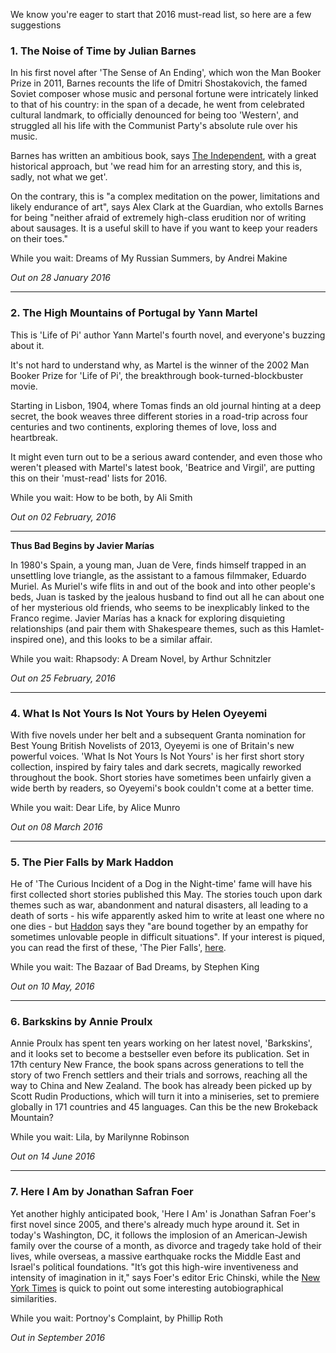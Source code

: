 We know you're eager to start that 2016 must-read list, so here are a few suggestions


### 1.	The Noise of Time by Julian Barnes

In his first novel after 'The Sense of An Ending', which won the Man Booker Prize in 2011, Barnes recounts the life of Dmitri Shostakovich, the famed Soviet composer whose music and personal fortune were intricately linked to that of his country: in the span of a decade, he went from celebrated cultural landmark, to officially denounced for being too 'Western', and struggled all his life with the Communist Party's absolute rule over his music. 

Barnes has written an ambitious book, says [The Independent](http://www.independent.co.uk/arts-entertainment/books/reviews/the-noise-of-time-by-julian-barnes-book-review-author-misses-a-beat-a6801251.html), with a great historical approach, but 'we read him for an arresting story, and this is, sadly, not what we get'.

On the contrary, this is "a complex meditation on the power, limitations and likely endurance of art", says Alex Clark at the Guardian, who extolls Barnes for being "neither afraid of extremely high-class erudition nor of writing about sausages. It is a useful skill to have if you want to keep your readers on their toes."

While you wait: Dreams of My Russian Summers, by Andrei Makine

*Out on 28 January 2016*

** *** **

### 2.	The High Mountains of Portugal by Yann Martel

This is 'Life of Pi' author Yann Martel's fourth novel, and everyone's buzzing about it. 

It's not hard to understand why, as Martel is the winner of the 2002 Man Booker Prize for 'Life of Pi', the breakthrough book-turned-blockbuster movie. 

Starting in Lisbon, 1904, where Tomas finds an old journal hinting at a deep secret, the book weaves three different stories in a road-trip across four centuries and two continents, exploring themes of love, loss and heartbreak. 

It might even turn out to be a serious award contender, and even those who weren't pleased with Martel's latest book, 'Beatrice and Virgil', are putting this on their 'must-read' lists for 2016.

While you wait: How to be both, by Ali Smith


*Out on 02 February, 2016*

** *** **

**Thus Bad Begins by Javier Marías**

In 1980's Spain, a young man, Juan de Vere, finds himself trapped in an unsettling love triangle, as the assistant to a famous filmmaker, Eduardo Muriel. As Muriel's wife flits in and out of the book and into other people's beds, Juan is tasked by the jealous husband to find out all he can about one of her mysterious old friends, who seems to be inexplicably linked to the Franco regime. Javier Marías has a knack for exploring disquieting relationships (and pair them with Shakespeare themes, such as this Hamlet-inspired one), and this looks to be a similar affair.

While you wait: Rhapsody: A Dream Novel, by Arthur Schnitzler

*Out on 25 February, 2016*
** *** **
### 4.	What Is Not Yours Is Not Yours by Helen Oyeyemi

With five novels under her belt and a subsequent Granta nomination for Best Young British Novelists of 2013, Oyeyemi is one of Britain's new powerful voices. 'What Is Not Yours Is Not Yours' is her first short story collection, inspired by fairy tales and dark secrets, magically reworked throughout the book. Short stories have sometimes been unfairly given a wide berth by readers, so Oyeyemi's book couldn't come at a better time. 

While you wait: Dear Life, by Alice Munro

*Out on 08 March 2016*
** *** **
### 5.	The Pier Falls by Mark Haddon

He of 'The Curious Incident of a Dog in the Night-time' fame will have his first collected short stories published this May. The stories touch upon dark themes such as war, abandonment and natural disasters, all leading to a death of sorts - his wife apparently asked him to write at least one where no one dies - but [Haddon](http://www.newyorker.com/books/page-turner/fiction-this-week-mark-haddon-2015-11-16) says they "are bound together by an empathy for sometimes unlovable people in difficult situations". If your interest is piqued, you can read the first of these, 'The Pier Falls', [here](http://www.newstatesman.com/culture/2014/04/pier-falls-new-short-story-mark-haddon).

While you wait:  The Bazaar of Bad Dreams, by Stephen King

*Out on 10 May, 2016*
** *** **
### 6.	Barkskins by Annie Proulx

Annie Proulx has spent ten years working on her latest novel, 'Barkskins', and it looks set to become a bestseller even before its publication. Set in 17th century New France, the book spans across generations to tell the story of two French settlers and their trials and sorrows, reaching all the way to China and New Zealand. The book has already been picked up by Scott Rudin Productions, which will turn it into a miniseries, set to premiere globally in 171 countries and 45 languages. Can this be the new Brokeback Mountain?

While you wait: Lila, by Marilynne Robinson

*Out on 14 June 2016*
** *** **
### 7.	Here I Am by Jonathan Safran Foer

Yet another highly anticipated book, 'Here I Am' is Jonathan Safran Foer's first novel since 2005, and there's already much hype around it. Set in today's Washington, DC, it follows the implosion of an American-Jewish family over the course of a month, as divorce and tragedy take hold of their lives, while overseas, a massive earthquake rocks the Middle East and Israel's political foundations. "It’s got this high-wire inventiveness and intensity of imagination in it," says Foer's editor Eric Chinski, while the [New York Times](http://artsbeat.blogs.nytimes.com/2015/12/18/new-novel-from-jonathan-safran-foer-coming-in-september/?_r=0) is quick to point out some interesting autobiographical similarities. 

While you wait: Portnoy's Complaint, by Phillip Roth

*Out in September 2016*
